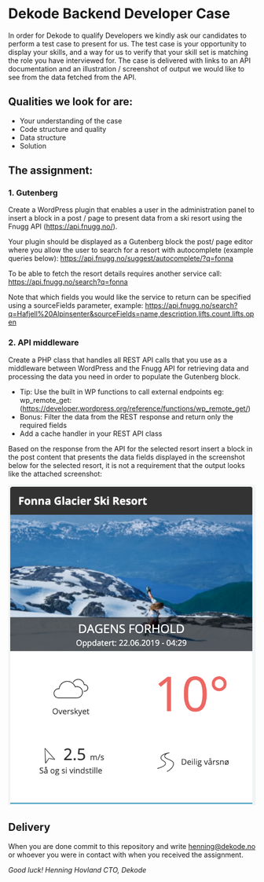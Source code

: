 # Dekode Backend Developer Case

In order for Dekode to qualify Developers we kindly ask our candidates to perform a test
case to present for us. The test case is your opportunity to display your skills, and a way for
us to verify that your skill set is matching the role you have interviewed for. The case is
delivered with links to an API documentation and an illustration / screenshot of output we
would like to see from the data fetched from the API.

## Qualities we look for are:
- Your understanding of the case
- Code structure and quality
- Data structure
- Solution

## The assignment:

### 1. Gutenberg
Create a WordPress plugin that enables a user in the administration panel to insert a block in a post / page to present data from a ski resort using the Fnugg API (https://api.fnugg.no/).  

Your plugin should be displayed as a Gutenberg block the post/ page editor where you allow the user to search for a resort with autocomplete (example queries below): https://api.fnugg.no/suggest/autocomplete/?q=fonna  

To be able to fetch the resort details requires another service call: https://api.fnugg.no/search?q=fonna  

Note that which fields you would like the service to return can be specified using a sourceFields parameter, example: https://api.fnugg.no/search?q=Hafjell%20Alpinsenter&sourceFields=name,description,lifts.count,lifts.open  

### 2. API middleware
Create a PHP class that handles all REST API calls that you use as a middleware between WordPress and the Fnugg API for retrieving data and processing the data you need in order to populate the Gutenberg block.

- Tip: Use the built in WP functions to call external endpoints eg:
wp_remote_get:
(https://developer.wordpress.org/reference/functions/wp_remote_get/)
- Bonus: Filter the data from the REST response and return only the required
fields
- Add a cache handler in your REST API class

Based on the response from the API for the selected resort insert a block in the post content that presents the data fields displayed in the screenshot below for the selected resort, it is not a requirement that the output looks like the attached screenshot:

![Example block output](example.png)

## Delivery
When you are done commit to this repository and write henning@dekode.no or whoever you were in contact with when you received the assignment.

*Good luck!*
*Henning Hovland CTO, Dekode*
